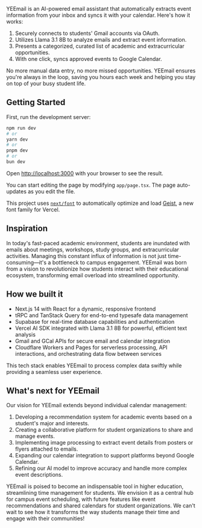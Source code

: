 YEEmail is an AI-powered email assistant that automatically extracts event information from your inbox and syncs it with your calendar. Here's how it works:

1. Securely connects to students' Gmail accounts via OAuth.
2. Utilizes Llama 3.1 8B to analyze emails and extract event information.
3. Presents a categorized, curated list of academic and extracurricular opportunities.
4. With one click, syncs approved events to Google Calendar.

No more manual data entry, no more missed opportunities. YEEmail ensures you're always in the loop, saving you hours each week and helping you stay on top of your busy student life.

## Getting Started

First, run the development server:

```bash
npm run dev
# or
yarn dev
# or
pnpm dev
# or
bun dev
```

Open [http://localhost:3000](http://localhost:3000) with your browser to see the result.

You can start editing the page by modifying `app/page.tsx`. The page auto-updates as you edit the file.

This project uses [`next/font`](https://nextjs.org/docs/app/building-your-application/optimizing/fonts) to automatically optimize and load [Geist](https://vercel.com/font), a new font family for Vercel.

## Inspiration

In today's fast-paced academic environment, students are inundated with emails about meetings, workshops, study groups, and extracurricular activities. Managing this constant influx of information is not just time-consuming—it's a bottleneck to campus engagement. YEEmail was born from a vision to revolutionize how students interact with their educational ecosystem, transforming email overload into streamlined opportunity.

## How we built it
- Next.js 14 with React for a dynamic, responsive frontend
- tRPC and TanStack Query for end-to-end typesafe data management
- Supabase for real-time database capabilities and authentication
- Vercel AI SDK integrated with Llama 3.1 8B for powerful, efficient text analysis
- Gmail and GCal APIs for secure email and calendar integration
- Cloudflare Workers and Pages for serverless processing, API interactions, and orchestrating data flow between services

This tech stack enables YEEmail to process complex data swiftly while providing a seamless user experience.

## What's next for YEEmail

Our vision for YEEmail extends beyond individual calendar management:

1. Developing a recommendation system for academic events based on a student's major and interests.
2. Creating a collaborative platform for student organizations to share and manage events.
3. Implementing image processing to extract event details from posters or flyers attached to emails.
4. Expanding our calendar integration to support platforms beyond Google Calendar.
5. Refining our AI model to improve accuracy and handle more complex event descriptions.

YEEmail is poised to become an indispensable tool in higher education, streamlining time management for students. We envision it as a central hub for campus event scheduling, with future features like event recommendations and shared calendars for student organizations. We can't wait to see how it transforms the way students manage their time and engage with their communities!
